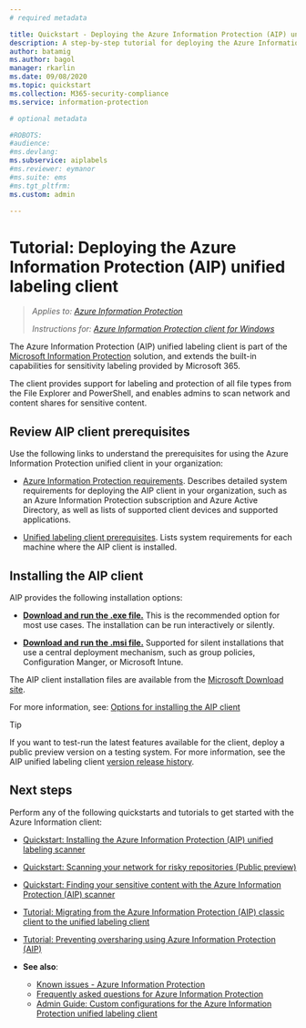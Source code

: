 ```yaml
---
# required metadata

title: Quickstart - Deploying the Azure Information Protection (AIP) unified labeling client 
description: A step-by-step tutorial for deploying the Azure Information Protection (AIP) unified labeling client
author: batamig
ms.author: bagol
manager: rkarlin
ms.date: 09/08/2020
ms.topic: quickstart
ms.collection: M365-security-compliance
ms.service: information-protection

# optional metadata

#ROBOTS:
#audience:
#ms.devlang:
ms.subservice: aiplabels
#ms.reviewer: eymanor
#ms.suite: ems
#ms.tgt_pltfrm:
ms.custom: admin

---
```


# Tutorial: Deploying the Azure Information Protection (AIP) unified labeling client

>*Applies to: [Azure Information Protection](https://azure.microsoft.com/pricing/details/information-protection)*
>
> *Instructions for: [Azure Information Protection client for Windows](faqs.md#whats-the-difference-between-the-azure-information-protection-classic-and-unified-labeling-clients)*

The Azure Information Protection (AIP) unified labeling client is part of the [Microsoft Information Protection](https://aka.ms/MIPdocs) solution, and  extends the built-in capabilities for sensitivity labeling provided by Microsoft 365. 

The client provides support for labeling and protection of all file types from the File Explorer and PowerShell, and enables admins to scan network and content shares for sensitive content.

## Review AIP client prerequisites

Use the following links to understand the prerequisites for using the Azure Information Protection unified client in your organization:

- [Azure Information Protection requirements](requirements.md). Describes detailed system requirements for deploying the AIP client in your organization, such as an Azure Information Protection subscription and Azure Active Directory, as well as lists of supported client devices and supported applications.

- [Unified labeling client prerequisites](rms-client/clientv2-admin-guide-install.md#additional-prerequisites-for-the-azure-information-protection-unified-labeling-client). Lists system requirements for each machine where the AIP client is installed.

## Installing the AIP client

AIP provides the following installation options:

- **[Download and run the .exe file.](rms-client/clientv2-admin-guide-install.md#to-install-the-azure-information-protection-unified-labeling-client-by-using-the-executable-installer)** This is the recommended option for most use cases. The installation can be run interactively or silently.

- **[Download and run the .msi file.](rms-client/clientv2-admin-guide-install.md#to-install-the-azure-information-protection-unified-labeling-client-by-using-the-msi-installer)** Supported for silent installations that use a central deployment mechanism, such as group policies, Configuration Manger, or Microsoft Intune.

The AIP client installation files are available from the [Microsoft Download site](https://www.microsoft.com/download/details.aspx?id=53018). 

For more information, see: [Options for installing the AIP client](rms-client/clientv2-admin-guide-install.md#options-to-install-the-azure-information-protection-unified-labeling-client-for-users)

> [!TIP]
> If you want to test-run the latest features available for the client, deploy a public preview version on a testing system. For more information, see the AIP unified labeling client [version release history](rms-client/unifiedlabelingclient-version-release-history.md).
> 

## Next steps

Perform any of the following quickstarts and tutorials to get started with the Azure Information client:

- [Quickstart: Installing the Azure Information Protection (AIP) unified labeling scanner](quickstart-install-client-scanner.md)
- [Quickstart: Scanning your network for risky repositories (Public preview)](quickstart-scan-network.md)
- [Quickstart: Finding your sensitive content with the Azure Information Protection (AIP) scanner](quickstart-scan-content.md)     
- [Tutorial: Migrating from the Azure Information Protection (AIP) classic client to the unified labeling client](tutorial-migrating-to-ul.md) 
- [Tutorial: Preventing oversharing using Azure Information Protection (AIP)](tutorial-preventing-oversharing.md)

- **See also**:

    - [Known issues - Azure Information Protection](known-issues.md) 
    - [Frequently asked questions for Azure Information Protection](faqs.md) 
    - [Admin Guide: Custom configurations for the Azure Information Protection unified labeling client](rms-client/clientv2-admin-guide-customizations.md)        
    
